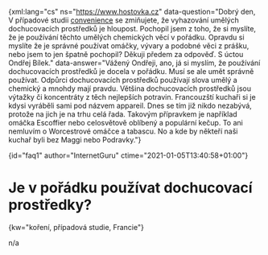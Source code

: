 
{xml:lang="cs" ns="https://www.hostovka.cz" data-question="Dobrý den, V případové studii <a href="/convenience">convenience</a> se zmiňujete, že vyhazování umělých dochucovacích prostředků je hloupost. Pochopil jsem z toho, že si myslíte, že je používání těchto umělých chemických věcí v pořádku. Opravdu si myslíte že je správné používat omáčky, vývary a podobné věci z prášku, nebo jsem to jen špatně pochopil? Děkuji předem za odpověď. S úctou Ondřej Bílek." data-answer="Vážený Ondřeji, ano, já si myslím, že používání dochucovacích prostředků je docela v pořádku. Musí se ale umět správně používat. Odpůrci dochucovacích prostředků používají slova umělý a chemický a mnohdy mají pravdu. Většina dochucovacích prostředků jsou výtažky či koncentráty z těch nejlepších potravin. Francouzští kuchaři si je kdysi vyráběli sami pod názvem appareil. Dnes se tím již nikdo nezabývá, protože na jich je na trhu celá řada. Takovým přípravkem je například omáčka Escoffier nebo celosvětově oblíbený a populární kečup. To ani nemluvím o Worcestrové omáčce a tabascu. No a kde by někteří naši kuchař byli bez Maggi nebo Podravky."}

{id="faq1" author="InternetGuru" ctime="2021-01-05T13:40:58+01:00"}

# Je v pořádku používat dochucovací prostředky?

{kw="koření, případová studie, Francie"}

n/a

